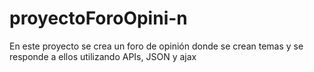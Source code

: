 # proyectoForoOpini-n

En este proyecto se crea un foro de opinión donde se crean temas y se responde a ellos utilizando APIs, JSON y ajax
